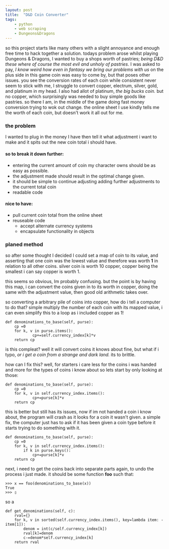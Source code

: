 ```yaml
---
layout: post
title:  "D&D Coin Converter"
tags:
    - python
    - web scraping
    - Dungeons&Dragons
---
```

so this project starts like many others with a slight annoyance and enough free time to hack together a solution. todays problem arose whilst playing Dungeons & Dragons, I wanted to buy a shops worth of pastries; *being D&D these where of course the most evil and unholy of pastries*. I was asked to pay, *I know weird how even in fantasy we bring our problems with us* on the plus side in this game coin was easy to come by, but that poses other issues. you see the conversion rates of each coin while consistent never seem to stick with me, I struggle to convert copper, electrum, silver, gold, and platinum in my head. I also had allot of platinum, *the big bucks coin.* but no copper, which surprisingly was needed to buy simple goods like pastries. so there I am, in the middle of the game doing fast money conversion trying to wok out change. the online sheet I use kindly tells me the worth of each coin, but doesn't work it all out for me.
### the problem
I wanted to plug in the money I have then tell it what adjustment i want to make and it spits out the new coin total i should have. 
#### so to break it down further:

- entering the current amount of coin my character owns should be as easy as possible.
- the adjustment made should result in the optimal change given.
- it should be simple to continue adjusting adding further adjustments to the current total coin
- readable code

#### nice to have:

- pull current coin total from the online sheet
- reuseable code
    - accept alternate currency systems
    - encapsulate functionality in objects

### planed method
so after some thought I decided I could set a map of coin to its value, and asserting that one coin was the lowest value and therefore was worth **1** in relation to all other coins.
silver coin is worth 10 copper, copper being the smallest i can say copper is worth 1. 

this seems so obvious, Im probably confusing. but the point is by having this map, i can convert the coins given in to its worth in copper, doing the same with the adjustment value, then good old arithmetic takes over.

so converting a arbitrary pile of coins into copper, how do i tell a computer to do that? simple multiply the number of each coin with its mapped value, i can even simplify this to a loop as i included copper as 1!

    def denominations_to_base(self, purse):
        cp =0
        for k, v in purse.items():
                cp+=self.currency_index[k]*v
        return cp

is this compleat? well it will convert coins it knows about fine, but what if i typo, *or i get a coin from a strange and dark land.* its to brittle.

how can I fix this? well, for starters i care less for the coins i was handed and more for the types of coins i know about so lets start by only looking at those:

        
    def denominations_to_base(self, purse):
        cp =0
        for k, v in self.currency_index.items():
                cp+=purse[k]*v
        return cp

this is better but still has its issues, now if im not handed a coin i know about, the program will crash as it looks for a coin it wasn't given. a simple fix, the computer just has to ask if it has been given a coin type before it starts trying to do something with it.

        
    def denominations_to_base(self, purse):
        cp =0
        for k, v in self.currency_index.items():
            if k in purse.keys():
                cp+=purse[k]*v
        return cp

next, i need to get the coins back into separate parts again, to undo the process i just made. it should be some function **foo** such that:

    >>> x == foo(denominations_to_base(x))
    True
    >>> ▯

so a 

    def get_denominations(self, c):
        rval={}
        for k, v in sorted(self.currency_index.items(), key=lambda item: -item[1]):
            denom = int(c/self.currency_index[k])
            rval[k]=denom
            c-=denom*self.currency_index[k]
        return rval
